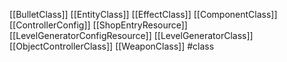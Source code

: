 [[BulletClass]]
[[EntityClass]]
[[EffectClass]]
[[ComponentClass]]
[[ControllerConfig]]
[[ShopEntryResource]]
[[LevelGeneratorConfigResource]]
[[LevelGeneratorClass]]
[[ObjectControllerClass]]
[[WeaponClass]]
#class